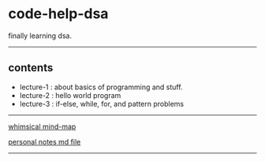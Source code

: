 # code-help-dsa

finally learning dsa.

***

## contents

- lecture-1 : about basics of programming and stuff.
- lecture-2 : hello world program
- lecture-3 : if-else, while, for, and pattern problems

***

[whimsical mind-map](https://whimsical.com/dsa-4-placement-by-love-babbar-C7JX2fJ8hprv9ivEHkArjD)

[personal notes md file](personal-notes.md)

***

